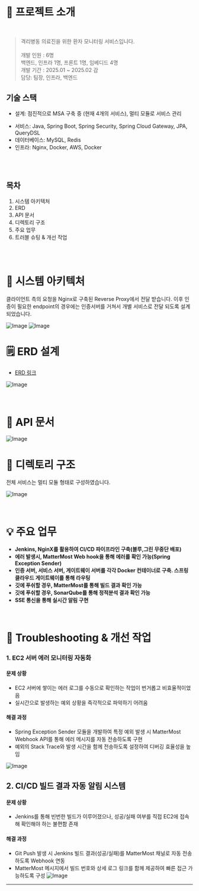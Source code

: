 # 📝 프로젝트 소개


<br/>

> 격리병동 의료진을 위한 환자 모니터링 서비스입니다.
<br/> <br/>
> 개발 인원 : 6명 <br/>
> 백엔드, 인프라 1명, 프론트 1명, 임베디드 4명 <br/>
> 개발 기간 : 2025.01 ~ 2025.02
감 <br/>
담당: 팀장, 인프라, 백엔드
## 기술 스택
- 설계: 점진적으로 MSA 구축 중 (현재 4개의 서비스), 멀티 모듈로 서비스 관리
* 서비스: Java, Spring Boot, Spring Security, Spring Cloud Gateway, JPA, QueryDSL
* 데이터베이스: MySQL, Redis
* 인프라: Nginx, Docker, AWS, Docker
<br/>

<br/>


## 목차

1. 시스템 아키텍처
2. ERD
3. API 문서
4. 디렉토리 구조
5. 주요 업무
7. 트러블 슈팅 & 개선 작업
<br/>

<br/>





# 🔨 시스템 아키텍처


클라이언트 측의 요청을 Nginx로 구축된 Reverse Proxy에서 전달 받습니다.
이후 인증이 필요한 endpoint의 경우에는 인증서버를 거쳐서 개별 서비스로 전달 되도록 설계되었습니다.

![Image](https://github.com/user-attachments/assets/0ed2aa40-5ed2-4c57-b6d0-d09f38c8e862)
![Image](https://github.com/user-attachments/assets/e16e46d2-ad70-4783-bb81-798f234fbcba)
<br/>

# 🗒️ ERD 설계

- [ERD 링크](https://www.erdcloud.com/d/ywTjLbdqE25HPAYdG)

![Image](https://github.com/user-attachments/assets/5fb21747-8b33-403f-85ac-24ac0c9980e8)

<br/>

# 📜  API 문서

![Image](https://github.com/user-attachments/assets/aeb3f812-f697-4add-a7e5-ab2df05c4ba0)


# 📁 디렉토리 구조
전체 서비스는 멀티 모듈 형태로 구성하였습니다.

![Image](https://github.com/user-attachments/assets/8a176dc0-abeb-410a-806a-2a332cc8abcb)



<br/>

# 💡 주요 업무


- **Jenkins, NginX를 활용하여  CI/CD 파이프라인 구축(블루,그린 무중단 배포)**
- **에러 발생시, MatterMost Web hook을 통해 에러를 확인 가능(Spring Exception Sender)**
- **인증 서버, 서비스 서버, 게이트웨이 서버를 각각 Docker 컨테이너로 구축. 스프링 클라우드 게이트웨이를 통해 라우팅**
- **깃에 푸쉬할 경우, MatterMost를 통해 빌드 결과 확인 가능**
- **깃에 푸쉬할 경우, SonarQube를 통해 정적분석 결과 확인 가능**
- **SSE 통신을 통해 실시간 알림 구현**

<br/>

# 🔧 Troubleshooting & 개선 작업

### 1. EC2 서버 에러 모니터링 자동화
#### 문제 상황
- EC2 서버에 쌓이는 에러 로그를 수동으로 확인하는 작업이 번거롭고 비효율적이었음
- 실시간으로 발생하는 예외 상황을 즉각적으로 파악하기 어려움
#### 해결 과정
- Spring Exception Sender 모듈을 개발하여 특정 예외 발생 시 MatterMost Webhook API를 통해 에러 메시지를 자동 전송하도록 구현
- 예외의 Stack Trace와 발생 시간을 함께 전송하도록 설정하여 디버깅 효율성을 높임


![Image](https://github.com/user-attachments/assets/e23e302d-288b-42ea-9c95-0a48b07d8824)

## 2.  CI/CD 빌드 결과 자동 알림 시스템
#### 문제 상황
- Jenkins를 통해 빈번한 빌드가 이루어졌으나, 성공/실패 여부를 직접 EC2에 접속해 확인해야 하는 불편함 존재
#### 해결 과정
- Git Push 발생 시 Jenkins 빌드 결과(성공/실패)를 MatterMost 채널로 자동 전송하도록 Webhook 연동
- MatterMost 메시지에서 빌드 번호와 상세 로그 링크를 함께 제공하여 빠른 접근 가능하도록 구성
![Image](https://github.com/user-attachments/assets/150675a6-3462-4471-9025-22a4e1c65b25)
<hr/>




